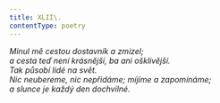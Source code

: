 ```yaml
---
title: XLII\.
contentType: poetry
---
```


<section>

_Minul mě cestou dostavník a zmizel;  
a cesta teď není krásnější, ba ani ošklivější.  
Tak působí lidé na svět.  
Nic neubereme, nic nepřidáme; míjíme a zapomínáme;  
a slunce je každý den dochvilné._

</section>
